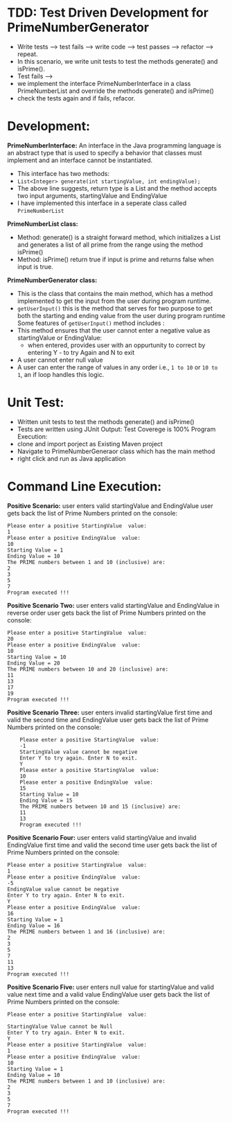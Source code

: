 # TDD: Test Driven Development for PrimeNumberGenerator

  - Write tests --> test fails --> write code --> test passes --> refactor --> repeat.
  - In this scenario, we write unit tests to test the methods generate() and isPrime().
  - Test fails --> 
  - we implement the interface PrimeNumberInterface in a class PrimeNumberList and override the methods generate() and isPrime()
  - check the tests again and if fails, refacor.

# Development: 
<strong>PrimeNumberInterface:</strong>
An interface in the Java programming language is an abstract type that is used to specify a behavior that classes must implement and an interface cannot be instantiated.
  - This interface has two methods:
  - ```List<Integer> generate(int startingValue, int endingValue);```
  - The above line suggests, return type is a List and the method accepts two input arguments, startingValue and EndingValue
  - I have implemented this interface in a seperate class called ```PrimeNumberList```

<strong>PrimeNumberList class:</strong>
  - Method: generate() is a straight forward method, which initializes a List and generates a list of all prime from the range using the method isPrime()
  - Method: isPrime() return true if input is prime and returns false when input is true.
  
<strong>PrimeNumberGenerator class: </strong>
  - This is the class that contains the main method, which has a method implemented to get the input from the user during program runtime.
  - ``` getUserInput() ``` this is the method that serves for two purpose to get both the starting and ending value from the user during program runtime 
Some features of ```getUserInput()``` method includes :
  - This method ensures that the user cannot enter a negative value as startingValue or EndingValue:
    - when entered, provides user with an oppurtunity to correct by entering Y - to try Again and N to exit
  - A user cannot enter null value
  - A user can enter the range of values in any order i.e., ```1 to 10``` or ```10 to 1```, an if loop handles this logic.
  
 # Unit Test:
  - Written unit tests to test the methods generate() and isPrime()
  - Tests are written using JUnit 
 Output: Test Coverege is 100%
 Program Execution: 
  - clone and import porject as Existing Maven project
  - Navigate to PrimeNumberGeneraor class which has the main method
  - right click and run as Java application
  
  
  # Command Line Execution: 
  
  <strong>Positive Scenario:</strong>
  user enters valid startingValue and EndingValue
  user gets back the list of Prime Numbers printed on the console:
  
  ```
  Please enter a positive StartingValue  value:
1
Please enter a positive EndingValue  value:
10
Starting Value = 1
Ending Value = 10
The PRIME numbers between 1 and 10 (inclusive) are:
2
3
5
7
Program executed !!!
```
<strong>Positive Scenario Two:</strong>
  user enters valid startingValue and EndingValue in reverse order
  user gets back the list of Prime Numbers printed on the console:
  ```
  Please enter a positive StartingValue  value:
20
Please enter a positive EndingValue  value:
10
Starting Value = 10
Ending Value = 20
The PRIME numbers between 10 and 20 (inclusive) are:
11
13
17
19
Program executed !!! 
```
<strong>Positive Scenario Three:</strong>
  user enters invalid startingValue first time and valid the second time and EndingValue 
  user gets back the list of Prime Numbers printed on the console:


```
    Please enter a positive StartingValue  value:
    -1
    StartingValue value cannot be negative
    Enter Y to try again. Enter N to exit.
    Y
    Please enter a positive StartingValue  value:
    10
    Please enter a positive EndingValue  value:
    15
    Starting Value = 10
    Ending Value = 15
    The PRIME numbers between 10 and 15 (inclusive) are:
    11
    13
    Program executed !!!
  ```
<strong>Positive Scenario Four:</strong>
  user enters valid startingValue and invalid EndingValue first time and valid the second time 
  user gets back the list of Prime Numbers printed on the console:


```
Please enter a positive StartingValue  value:
1
Please enter a positive EndingValue  value:
-5
EndingValue value cannot be negative
Enter Y to try again. Enter N to exit.
Y
Please enter a positive EndingValue  value:
16
Starting Value = 1
Ending Value = 16
The PRIME numbers between 1 and 16 (inclusive) are:
2
3
5
7
11
13
Program executed !!!
  ```
<strong>Positive Scenario Five:</strong>
  user enters null value for startingValue and valid value next time and a valid value EndingValue 
  user gets back the list of Prime Numbers printed on the console:


```
Please enter a positive StartingValue  value:

StartingValue Value cannot be Null
Enter Y to try again. Enter N to exit.
Y
Please enter a positive StartingValue  value:
1
Please enter a positive EndingValue  value:
10
Starting Value = 1
Ending Value = 10
The PRIME numbers between 1 and 10 (inclusive) are:
2
3
5
7
Program executed !!!
  ```

